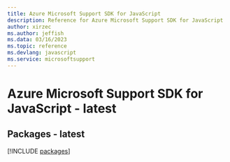 ```yaml
---
title: Azure Microsoft Support SDK for JavaScript
description: Reference for Azure Microsoft Support SDK for JavaScript
author: xirzec
ms.author: jeffish
ms.data: 03/16/2023
ms.topic: reference
ms.devlang: javascript
ms.service: microsoftsupport
---
```

# Azure Microsoft Support SDK for JavaScript - latest
## Packages - latest
[!INCLUDE [packages](microsoft-support-index.md)]